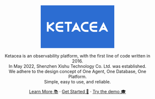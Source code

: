 <p align="center">
  <a href="https://www.xishuhq.com">
    <img src="profile/image/logo - 蓝K 240 140.png" alt="ketacea logo" width="240" height="140">
  </a>
</p>

<p align="center">



</p>
<p align="center">
  Ketacea is an observability platform, with the first line of code written in 2016. <br/>
  In May 2022, Shenzhen Xishu Technology Co. Ltd. was established. <br/>
  We adhere to the design concept of One Agent, One Database, One Platform. <br/>
  Simple, easy to use, and reliable.
</p>

<p align="center">
  <a href="https://www.xishuhq.com/">Learn More 📚</a>
  ·
  <a href="https://github.com/ketacea/ketacea">Get Started 🔭</a>
  ·
  <a href="">Try the demo 🎓 </a>
</p>

